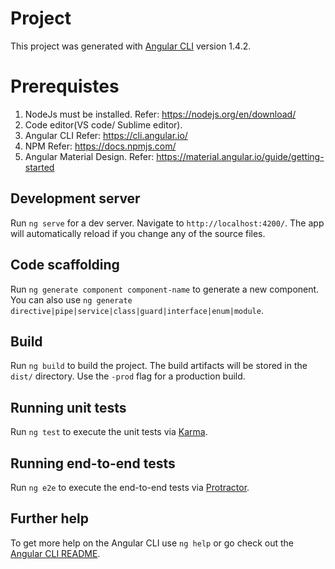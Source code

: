 # Project

This project was generated with [Angular CLI](https://github.com/angular/angular-cli) version 1.4.2.

# Prerequistes 
1) NodeJs must be installed.
    Refer: https://nodejs.org/en/download/
2) Code editor(VS code/ Sublime editor).
3) Angular CLI
    Refer: https://cli.angular.io/
4) NPM
    Refer: https://docs.npmjs.com/ 
5) Angular Material Design.
   Refer:  https://material.angular.io/guide/getting-started

## Development server

Run `ng serve` for a dev server. Navigate to `http://localhost:4200/`. The app will automatically reload if you change any of the source files.

## Code scaffolding

Run `ng generate component component-name` to generate a new component. You can also use `ng generate directive|pipe|service|class|guard|interface|enum|module`.

## Build

Run `ng build` to build the project. The build artifacts will be stored in the `dist/` directory. Use the `-prod` flag for a production build.

## Running unit tests

Run `ng test` to execute the unit tests via [Karma](https://karma-runner.github.io).

## Running end-to-end tests

Run `ng e2e` to execute the end-to-end tests via [Protractor](http://www.protractortest.org/).

## Further help

To get more help on the Angular CLI use `ng help` or go check out the [Angular CLI README](https://github.com/angular/angular-cli/blob/master/README.md).
